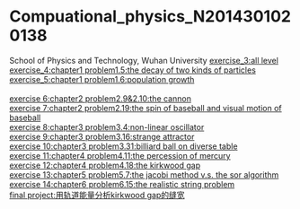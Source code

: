 # Compuational_physics_N2014301020138
School of Physics and Technology, Wuhan University
[exercise_3:all level]()<br>
[exercise_4:chapter1 problem1.5:the decay of two kinds of particles]()<br>
[exercise_5:chapter1 problem1.6:population growth]()<br>    
[exercise 6:chapter2 problem2.9&2.10:the cannon]()<br>
[exercise 7:chapter2 problem2.19:the spin of baseball and visual motion of baseball]()<br>
[exercise 8:chapter3 problem3.4:non-linear oscillator]()<br>
[exercise 9:chapter3 problem3.16:strange attractor]()<br>
[exercise 10:chapter3 problem3.31:billiard ball on diverse table]()<br>
[exercise 11:chapter4 problem4.11:the percession of mercury]()<br>
[exercise 12:chapter4 problem4.18:the kirkwood gap]()<br>
[exercise 13:chapter5 problem5.7:the jacobi method v.s. the sor algorithm]()<br>
[exercise 14:chapter6 problem6.15:the realistic string problem]()<br>
[final project:用轨道能量分析kirkwood gap的缝宽]()<br>
